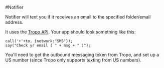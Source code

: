#Notifier

Notifier will text you if it receives an email to the specified folder/email address.

It uses the [Tropo API](http://tropo.com/). Your app should look something like this:

```
call('+'+to, {network:"SMS"});
say("Check yr email ( " + msg + " )");
```
You'll need to get the outbound messaging token from Tropo, and set up a US number (since Tropo only supports texting from US numbers).
